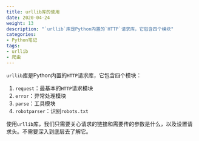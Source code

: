 ```yaml
---
title: urllib库的使用
date: 2020-04-24
weight: 13
description: "`urllib`库是Python内置的`HTTP`请求库，它包含四个模块"
categories:
- Python笔记
tags:
- urllib
- 爬虫
---
```

`urllib`库是Python内置的`HTTP`请求库，它包含四个模块：



1. `request`：最基本的`HTTP`请求模块
2. `error`：异常处理模块
3. `parse`：工具模块
4. `robotparser`：识别`robots.txt`

使用`urllib`库，我们只需要关心请求的链接和需要传的参数是什么，以及设置请求头。不需要深入到底层去了解它。